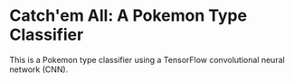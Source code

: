 # Catch'em All: A Pokemon Type Classifier
This is a Pokemon type classifier using a TensorFlow convolutional neural network (CNN).
